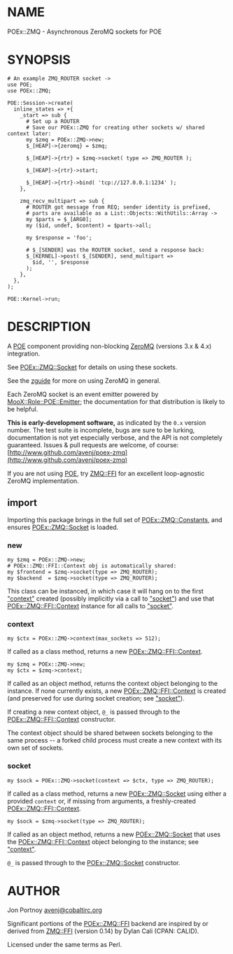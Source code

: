 # NAME

POEx::ZMQ - Asynchronous ZeroMQ sockets for POE

# SYNOPSIS

    # An example ZMQ_ROUTER socket ->
    use POE;
    use POEx::ZMQ;

    POE::Session->create(
      inline_states => +{
        _start => sub {
          # Set up a ROUTER
          # Save our POEx::ZMQ for creating other sockets w/ shared context later:
          my $zmq = POEx::ZMQ->new;
          $_[HEAP]->{zeromq} = $zmq;

          $_[HEAP]->{rtr} = $zmq->socket( type => ZMQ_ROUTER );

          $_[HEAP]->{rtr}->start;

          $_[HEAP]->{rtr}->bind( 'tcp://127.0.0.1:1234' );
        },

        zmq_recv_multipart => sub {
          # ROUTER got message from REQ; sender identity is prefixed,
          # parts are available as a List::Objects::WithUtils::Array ->
          my $parts = $_[ARG0];
          my ($id, undef, $content) = $parts->all;

          my $response = 'foo';

          # $_[SENDER] was the ROUTER socket, send a response back:
          $_[KERNEL]->post( $_[SENDER], send_multipart =>
            $id, '', $response
          );
        },
      },
    );

    POE::Kernel->run;

# DESCRIPTION

A [POE](https://metacpan.org/pod/POE) component providing non-blocking [ZeroMQ](http://www.zeromq.org)
(versions 3.x & 4.x) integration.

See [POEx::ZMQ::Socket](https://metacpan.org/pod/POEx::ZMQ::Socket) for details on using these sockets.

See the [zguide](http://zguide.zeromq.org) for more on using ZeroMQ in
general.

Each ZeroMQ socket is an event emitter powered by [MooX::Role::POE::Emitter](https://metacpan.org/pod/MooX::Role::POE::Emitter);
the documentation for that distribution is likely to be helpful.

**This is early-development software,** as indicated by the `0.x` version number.
The test suite is incomplete, bugs are sure to be lurking, documentation is
not yet especially verbose, and the API is not completely guaranteed.  Issues
& pull requests are welcome, of course:
[http://www.github.com/avenj/poex-zmq](http://www.github.com/avenj/poex-zmq)

If you are not using [POE](https://metacpan.org/pod/POE), try [ZMQ::FFI](https://metacpan.org/pod/ZMQ::FFI) for an excellent loop-agnostic
ZeroMQ implementation.

## import 

Importing this package brings in the full set of [POEx::ZMQ::Constants](https://metacpan.org/pod/POEx::ZMQ::Constants), and
ensures [POEx::ZMQ::Socket](https://metacpan.org/pod/POEx::ZMQ::Socket) is loaded.

### new

    my $zmq = POEx::ZMQ->new;
    # POEx::ZMQ::FFI::Context obj is automatically shared:
    my $frontend = $zmq->socket(type => ZMQ_ROUTER);
    my $backend  = $zmq->socket(type => ZMQ_ROUTER);

This class can be instanced, in which case it will hang on to the first
["context"](#context) created (possibly implicitly via a call to ["socket"](#socket)) and use
that [POEx::ZMQ::FFI::Context](https://metacpan.org/pod/POEx::ZMQ::FFI::Context) instance for all calls to ["socket"](#socket).

### context

    my $ctx = POEx::ZMQ->context(max_sockets => 512);

If called as a class method, returns a new [POEx::ZMQ::FFI::Context](https://metacpan.org/pod/POEx::ZMQ::FFI::Context).

    my $zmq = POEx::ZMQ->new;
    my $ctx = $zmq->context;

If called as an object method, returns the context object belonging to the
instance. If none currently exists, a new [POEx::ZMQ::FFI::Context](https://metacpan.org/pod/POEx::ZMQ::FFI::Context) is
created (and preserved for use during socket creation; see ["socket"](#socket)).

If creating a new context object, `@_` is passed through to the
[POEx::ZMQ::FFI::Context](https://metacpan.org/pod/POEx::ZMQ::FFI::Context) constructor.

The context object should be shared between sockets belonging to the same
process -- a forked child process must create a new context with its own set
of sockets.

### socket

    my $sock = POEx::ZMQ->socket(context => $ctx, type => ZMQ_ROUTER);

If called as a class method, returns a new [POEx::ZMQ::Socket](https://metacpan.org/pod/POEx::ZMQ::Socket) using either
a provided `context` or, if missing from arguments, a freshly-created
[POEx::ZMQ::FFI::Context](https://metacpan.org/pod/POEx::ZMQ::FFI::Context).

    my $sock = $zmq->socket(type => ZMQ_ROUTER);

If called as an object method, returns a new [POEx::ZMQ::Socket](https://metacpan.org/pod/POEx::ZMQ::Socket) that uses
the [POEx::ZMQ::FFI::Context](https://metacpan.org/pod/POEx::ZMQ::FFI::Context) object belonging to the instance; see
["context"](#context).

`@_` is passed through to the [POEx::ZMQ::Socket](https://metacpan.org/pod/POEx::ZMQ::Socket) constructor.

# AUTHOR

Jon Portnoy <avenj@cobaltirc.org>

Significant portions of the [POEx::ZMQ::FFI](https://metacpan.org/pod/POEx::ZMQ::FFI) backend are inspired by or
derived from [ZMQ::FFI](https://metacpan.org/pod/ZMQ::FFI) (version 0.14) by Dylan Cali (CPAN: CALID).

Licensed under the same terms as Perl.

